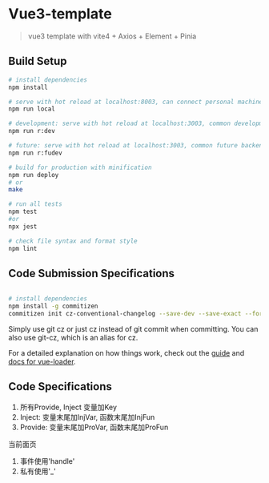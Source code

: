 # Vue3-template

> vue3 template with vite4 + Axios + Element + Pinia

## Build Setup

``` bash
# install dependencies
npm install

# serve with hot reload at localhost:8003, can connect personal machine for test
npm run local

# development: serve with hot reload at localhost:3003, common development backend
npm run r:dev

# future: serve with hot reload at localhost:3003, common future backend
npm run r:fudev

# build for production with minification
npm run deploy
# or
make

# run all tests
npm test
#or
npx jest

# check file syntax and format style
npm lint
```

## Code Submission Specifications


``` bash

# install dependencies
npm install -g commitizen
commitizen init cz-conventional-changelog --save-dev --save-exact --force
```
Simply use git cz or just cz instead of git commit when committing. You can also use git-cz, which is an alias for cz.

For a detailed explanation on how things work, check out the [guide](http://vuejs-templates.github.io/webpack/) and [docs for vue-loader](http://vuejs.github.io/vue-loader).

## Code Specifications

1. 所有Provide, Inject 变量加Key
2. Inject: 变量末尾加InjVar, 函数末尾加InjFun
3. Provide: 变量末尾加ProVar, 函数末尾加ProFun

当前面页

1. 事件使用'handle'
2. 私有使用'_'

